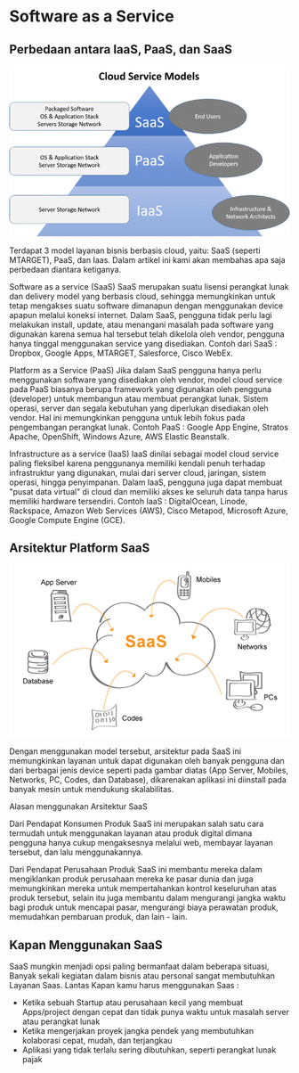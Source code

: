 # Software as a Service
## Perbedaan antara IaaS, PaaS, dan SaaS

![1](https://github.com/hudaimi/tekn-cloud-computing/blob/master/minggu-02/1.png)

Terdapat 3 model layanan bisnis berbasis cloud, yaitu: SaaS (seperti MTARGET), PaaS, dan Iaas. Dalam artikel ini kami akan membahas apa saja perbedaan diantara ketiganya.

Software as a service (SaaS)
SaaS merupakan suatu lisensi perangkat lunak dan delivery model yang berbasis cloud, sehingga memungkinkan untuk tetap mengakses suatu software dimanapun dengan menggunakan device apapun melalui koneksi internet. Dalam SaaS, pengguna tidak perlu lagi melakukan install, update, atau menangani masalah pada software yang digunakan karena semua hal tersebut telah dikelola oleh vendor, pengguna hanya tinggal menggunakan service yang disediakan.
Contoh dari SaaS : Dropbox, Google Apps, MTARGET, Salesforce, Cisco WebEx.

Platform as a Service (PaaS)
Jika dalam SaaS pengguna hanya perlu menggunakan software yang disediakan oleh vendor, model cloud service pada PaaS biasanya berupa framework yang digunakan oleh pengguna (developer) untuk membangun atau membuat perangkat lunak. Sistem operasi, server dan segala kebutuhan yang diperlukan disediakan oleh vendor. Hal ini memungkinkan pengguna untuk lebih fokus pada pengembangan perangkat lunak.
Contoh PaaS : Google App Engine, Stratos Apache, OpenShift, Windows Azure, AWS Elastic Beanstalk.

Infrastructure as a service (IaaS)
IaaS dinilai sebagai model cloud service paling fleksibel karena penggunanya memiliki kendali penuh terhadap infrastruktur yang digunakan, mulai dari server cloud, jaringan, sistem operasi, hingga penyimpanan. Dalam IaaS, pengguna juga dapat membuat "pusat data virtual" di cloud dan memiliki akses ke seluruh data tanpa harus memiliki hardware tersendiri.
Contoh IaaS : DigitalOcean, Linode, Rackspace, Amazon Web Services (AWS), Cisco Metapod, Microsoft Azure, Google Compute Engine (GCE).

## Arsitektur Platform SaaS

![1](https://github.com/hudaimi/tekn-cloud-computing/blob/master/minggu-02/2.png)

Dengan menggunakan model tersebut, arsitektur pada SaaS ini memungkinkan layanan untuk dapat digunakan oleh banyak pengguna dan dari berbagai jenis device seperti pada gambar diatas (App Server, Mobiles, Networks, PC, Codes, dan Database), dikarenakan aplikasi ini diinstall pada banyak mesin untuk mendukung skalabilitas.

Alasan menggunakan Arsitektur SaaS

Dari Pendapat Konsumen
Produk SaaS ini merupakan salah satu cara termudah untuk menggunakan layanan atau produk digital dimana pengguna hanya cukup mengaksesnya melalui web, membayar layanan tersebut, dan lalu menggunakannya.

Dari Pendapat Perusahaan
Produk SaaS ini membantu mereka dalam mengiklankan produk perusahaan mereka ke pasar dunia dan juga memungkinkan mereka untuk mempertahankan kontrol keseluruhan atas produk tersebut, selain itu juga membantu dalam mengurangi jangka waktu bagi produk untuk mencapai pasar, mengurangi biaya perawatan produk, memudahkan pembaruan produk, dan lain - lain.

## Kapan Menggunakan SaaS

SaaS mungkin menjadi opsi paling bermanfaat dalam beberapa situasi, Banyak sekali kegiatan dalam bisnis atau personal sangat membutuhkan Layanan Saas. Lantas Kapan kamu harus menggunakan Saas :
* Ketika sebuah Startup atau perusahaan kecil yang membuat Apps/project dengan cepat dan tidak punya waktu untuk masalah server atau perangkat lunak
* Ketika mengerjakan proyek jangka pendek yang membutuhkan kolaborasi cepat, mudah, dan terjangkau
* Aplikasi yang tidak terlalu sering dibutuhkan, seperti perangkat lunak pajak